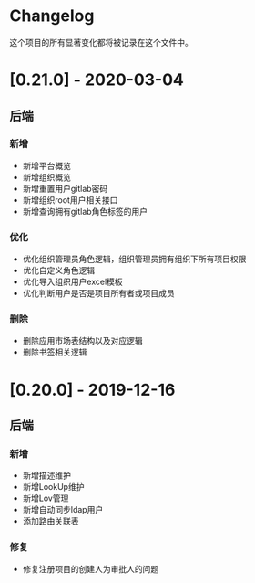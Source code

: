 # Changelog

这个项目的所有显著变化都将被记录在这个文件中。

# [0.21.0] - 2020-03-04

## 后端
### 新增

- 新增平台概览
- 新增组织概览
- 新增重置用户gitlab密码
- 新增组织root用户相关接口
- 新增查询拥有gitlab角色标签的用户

### 优化
- 优化组织管理员角色逻辑，组织管理员拥有组织下所有项目权限
- 优化自定义角色逻辑
- 优化导入组织用户excel模板
- 优化判断用户是否是项目所有者或项目成员

### 删除

- 删除应用市场表结构以及对应逻辑
- 删除书签相关逻辑

# [0.20.0] - 2019-12-16

## 后端

### 新增

- 新增描述维护
- 新增LookUp维护
- 新增Lov管理
- 新增自动同步ldap用户
- 添加路由关联表

### 修复

- 修复注册项目的创建人为审批人的问题